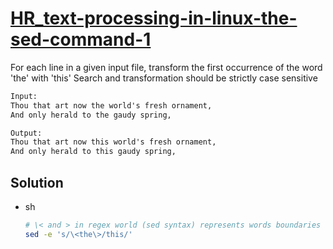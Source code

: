 # [HR_text-processing-in-linux-the-sed-command-1](https://www.hackerrank.com/challenges/text-processing-in-linux-the-sed-command-1)

For each line in a given input file, transform the first occurrence of the word 'the' with 'this'
Search and transformation should be strictly case sensitive

```txt
Input: 
Thou that art now the world's fresh ornament,
And only herald to the gaudy spring,

Output:
Thou that art now this world's fresh ornament,
And only herald to this gaudy spring,
```

## Solution

* sh

  ```sh
  # \< and > in regex world (sed syntax) represents words boundaries
  sed -e 's/\<the\>/this/'
  ```
